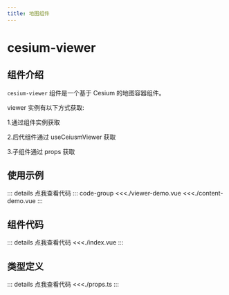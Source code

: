 ```yaml
---
title: 地图组件
---
```


# cesium-viewer

## 组件介绍

`cesium-viewer` 组件是一个基于 Cesium 的地图容器组件。

viewer 实例有以下方式获取:

1.通过组件实例获取

2.后代组件通过 useCeiusmViewer 获取

3.子组件通过 props 获取

## 使用示例

<script setup>
import ViewerDemo from './viewer-demo.vue'
</script>
<ClientOnly>
<ViewerDemo />
</ClientOnly>

::: details 点我查看代码
::: code-group
<<<./viewer-demo.vue
<<<./content-demo.vue
:::

## 组件代码

::: details 点我查看代码
<<<./index.vue
:::

## 类型定义

::: details 点我查看代码
<<<./props.ts
:::
